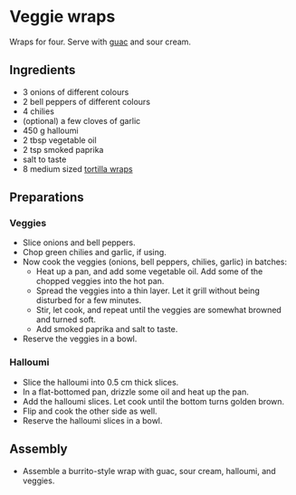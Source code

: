 # Veggie wraps

Wraps for four. Serve with [guac](./mexican_guacamole.md) and sour cream.

## Ingredients

- 3 onions of different colours 
- 2 bell peppers of different colours
- 4 chilies
- (optional) a few cloves of garlic
- 450 g halloumi
- 2 tbsp vegetable oil
- 2 tsp smoked paprika
- salt to taste
- 8 medium sized [tortilla wraps](./mexican_tortilla.md)


## Preparations

### Veggies

- Slice onions and bell peppers.
- Chop green chilies and garlic, if using.
- Now cook the veggies (onions, bell peppers, chilies, garlic) in batches:
    * Heat up a pan, and add some vegetable oil. Add some of the chopped veggies into the hot pan.
    * Spread the veggies into a thin layer. Let it grill without being disturbed for a few minutes.
    * Stir, let cook, and repeat until the veggies are somewhat browned and turned soft.
    * Add smoked paprika and salt to taste.
- Reserve the veggies in a bowl.

### Halloumi

- Slice the halloumi into 0.5 cm thick slices.
- In a flat-bottomed pan, drizzle some oil and heat up the pan.
- Add the halloumi slices. Let cook until the bottom turns golden brown.
- Flip and cook the other side as well.
- Reserve the halloumi slices in a bowl.


## Assembly

- Assemble a burrito-style wrap with guac, sour cream, halloumi, and veggies.
